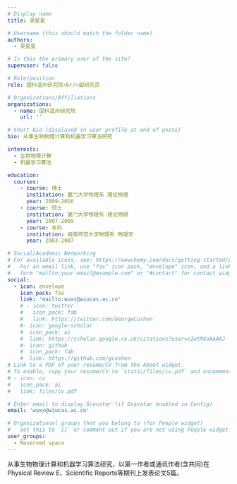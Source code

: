 ```yaml
---
# Display name
title: 吴星星

# Username (this should match the folder name)
authors:
  - 吴星星

# Is this the primary user of the site?
superuser: false

# Role/position
role: 国科温州研究院<br/>副研究员

# Organizations/Affiliations
organizations:
  - name: 国科温州研究院
    url: ''

# Short bio (displayed in user profile at end of posts)
bio: 从事生物物理计算和机器学习算法研究

interests:
  - 生物物理计算
  - 机器学习算法

education:
  courses:
    - course: 博士
      institution: 厦门大学物理系 理论物理
      year: 2009-2016
    - course: 硕士
      institution: 厦门大学物理系 理论物理
      year: 2007-2009
    - course: 本科
      institution: 闽南师范大学物理系 物理学
      year: 2003-2007

# Social/Academic Networking
# For available icons, see: https://wowchemy.com/docs/getting-started/page-builder/#icons
#   For an email link, use "fas" icon pack, "envelope" icon, and a link in the
#   form "mailto:your-email@example.com" or "#contact" for contact widget.
social:
  - icon: envelope
    icon_pack: fas
    link: 'mailto:wuxx@wiucas.ac.cn'
    # - icon: twitter
    #   icon_pack: fab
    #   link: https://twitter.com/GeorgeCushen
    #- icon: google-scholar
    #  icon_pack: ai
    #  link: https://scholar.google.co.uk/citations?user=sIwtMXoAAAAJ
    #- icon: github
    #  icon_pack: fab
    #  link: https://github.com/gcushen
# Link to a PDF of your resume/CV from the About widget.
# To enable, copy your resume/CV to `static/files/cv.pdf` and uncomment the lines below.
# - icon: cv
#   icon_pack: ai
#   link: files/cv.pdf

# Enter email to display Gravatar (if Gravatar enabled in Config)
email: 'wuxx@wiucas.ac.cn'

# Organizational groups that you belong to (for People widget)
#   Set this to `[]` or comment out if you are not using People widget.
user_groups:
  - Reserved space
---
```


从事生物物理计算和机器学习算法研究，以第一作者或通讯作者(含共同)在Physical Review E、Scientific Reports等期刊上发表论文5篇。
